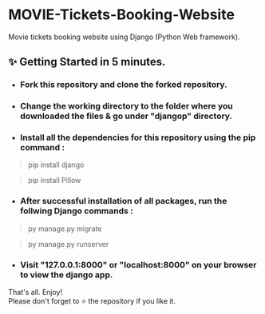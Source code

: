# MOVIE-Tickets-Booking-Website
Movie tickets booking website using Django (Python Web framework).

## ✨ Getting Started in 5 minutes.

* ### Fork this repository and clone the forked repository.

* ### Change the working directory to the folder where you downloaded the files & go under "djangop" directory.

* ### Install all the dependencies for this repository using the pip command :

>  pip install django  

>  pip install Pillow  

* ### After successful installation of all packages, run the follwing Django commands :

>  py manage.py migrate  

>  py manage.py runserver  

* ### Visit "127.0.0.1:8000" or "localhost:8000" on your browser to view the django app.  

That's all. Enjoy!  
Please don't forget to ⭐ the repository if you like it.
